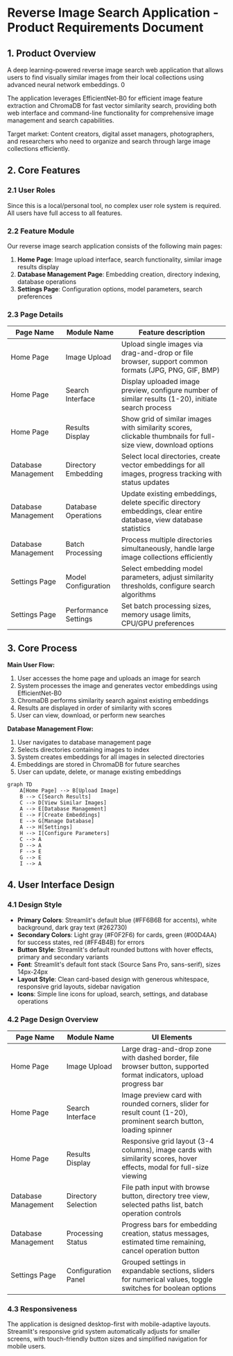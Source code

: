 # Reverse Image Search Application - Product Requirements Document

## 1. Product Overview
A deep learning-powered reverse image search web application that allows users to find visually similar images from their local collections using advanced neural network embeddings. <mcreference link="https://github.com/tikendraw/reverse-image-search?tab=readme-ov-file" index="0">0</mcreference>

The application leverages EfficientNet-B0 for efficient image feature extraction and ChromaDB for fast vector similarity search, providing both web interface and command-line functionality for comprehensive image management and search capabilities.

Target market: Content creators, digital asset managers, photographers, and researchers who need to organize and search through large image collections efficiently.

## 2. Core Features

### 2.1 User Roles
Since this is a local/personal tool, no complex user role system is required. All users have full access to all features.

### 2.2 Feature Module
Our reverse image search application consists of the following main pages:
1. **Home Page**: Image upload interface, search functionality, similar image results display
2. **Database Management Page**: Embedding creation, directory indexing, database operations
3. **Settings Page**: Configuration options, model parameters, search preferences

### 2.3 Page Details

| Page Name | Module Name | Feature description |
|-----------|-------------|---------------------|
| Home Page | Image Upload | Upload single images via drag-and-drop or file browser, support common formats (JPG, PNG, GIF, BMP) |
| Home Page | Search Interface | Display uploaded image preview, configure number of similar results (1-20), initiate search process |
| Home Page | Results Display | Show grid of similar images with similarity scores, clickable thumbnails for full-size view, download options |
| Database Management | Directory Embedding | Select local directories, create vector embeddings for all images, progress tracking with status updates |
| Database Management | Database Operations | Update existing embeddings, delete specific directory embeddings, clear entire database, view database statistics |
| Database Management | Batch Processing | Process multiple directories simultaneously, handle large image collections efficiently |
| Settings Page | Model Configuration | Select embedding model parameters, adjust similarity thresholds, configure search algorithms |
| Settings Page | Performance Settings | Set batch processing sizes, memory usage limits, CPU/GPU preferences |

## 3. Core Process

**Main User Flow:**
1. User accesses the home page and uploads an image for search
2. System processes the image and generates vector embeddings using EfficientNet-B0
3. ChromaDB performs similarity search against existing embeddings
4. Results are displayed in order of similarity with scores
5. User can view, download, or perform new searches

**Database Management Flow:**
1. User navigates to database management page
2. Selects directories containing images to index
3. System creates embeddings for all images in selected directories
4. Embeddings are stored in ChromaDB for future searches
5. User can update, delete, or manage existing embeddings

```mermaid
graph TD
    A[Home Page] --> B[Upload Image]
    B --> C[Search Results]
    C --> D[View Similar Images]
    A --> E[Database Management]
    E --> F[Create Embeddings]
    E --> G[Manage Database]
    A --> H[Settings]
    H --> I[Configure Parameters]
    C --> A
    D --> A
    F --> E
    G --> E
    I --> A
```

## 4. User Interface Design

### 4.1 Design Style
- **Primary Colors**: Streamlit's default blue (#FF6B6B for accents), white background, dark gray text (#262730)
- **Secondary Colors**: Light gray (#F0F2F6) for cards, green (#00D4AA) for success states, red (#FF4B4B) for errors
- **Button Style**: Streamlit's default rounded buttons with hover effects, primary and secondary variants
- **Font**: Streamlit's default font stack (Source Sans Pro, sans-serif), sizes 14px-24px
- **Layout Style**: Clean card-based design with generous whitespace, responsive grid layouts, sidebar navigation
- **Icons**: Simple line icons for upload, search, settings, and database operations

### 4.2 Page Design Overview

| Page Name | Module Name | UI Elements |
|-----------|-------------|-------------|
| Home Page | Image Upload | Large drag-and-drop zone with dashed border, file browser button, supported format indicators, upload progress bar |
| Home Page | Search Interface | Image preview card with rounded corners, slider for result count (1-20), prominent search button, loading spinner |
| Home Page | Results Display | Responsive grid layout (3-4 columns), image cards with similarity scores, hover effects, modal for full-size viewing |
| Database Management | Directory Selection | File path input with browse button, directory tree view, selected paths list, batch operation controls |
| Database Management | Processing Status | Progress bars for embedding creation, status messages, estimated time remaining, cancel operation button |
| Settings Page | Configuration Panel | Grouped settings in expandable sections, sliders for numerical values, toggle switches for boolean options |

### 4.3 Responsiveness
The application is designed desktop-first with mobile-adaptive layouts. Streamlit's responsive grid system automatically adjusts for smaller screens, with touch-friendly button sizes and simplified navigation for mobile users.